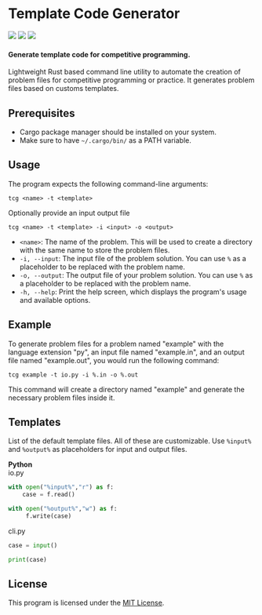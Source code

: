 # Template Code Generator

![](https://img.shields.io/crates/d/tcg)
![](https://img.shields.io/crates/v/tcg)
![](https://img.shields.io/crates/l/tcg)

#### Generate template code for competitive programming.

Lightweight Rust based command line utility to automate the creation of problem files for competitive programming or practice. It generates problem files based on customs templates.

## Prerequisites

-   Cargo package manager should be installed on your system.
-   Make sure to have `~/.cargo/bin/` as a PATH variable.

## Usage

The program expects the following command-line arguments:

```
tcg <name> -t <template>
```

Optionally provide an input output file

```
tcg <name> -t <template> -i <input> -o <output>
```

-   `<name>`: The name of the problem. This will be used to create a directory with the same name to store the problem files.
-   `-i, --input`: The input file of the problem solution. You can use `%` as a placeholder to be replaced with the problem name.
-   `-o, --output`: The output file of your problem solution. You can use `%` as a placeholder to be replaced with the problem name.
-   `-h, --help`: Print the help screen, which displays the program's usage and available options.

## Example

To generate problem files for a problem named "example" with the language extension "py", an input file named "example.in", and an output file named "example.out", you would run the following command:

```
tcg example -t io.py -i %.in -o %.out
```

This command will create a directory named "example" and generate the necessary problem files inside it.

## Templates

List of the default template files. All of these are customizable. Use `%input%` and `%output%` as placeholders for input and output files.

**Python**  
io.py

```python
with open("%input%","r") as f:
    case = f.read()

with open("%output%","w") as f:
     f.write(case)
```

cli.py

```python
case = input()

print(case)
```

## License

This program is licensed under the [MIT License](https://opensource.org/licenses/MIT).
